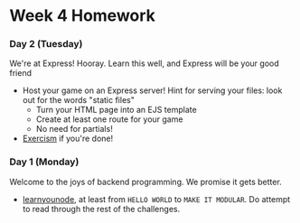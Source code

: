 # Week 4 Homework

### Day 2 (Tuesday)

We're at Express! Hooray. Learn this well, and Express will be your good friend

* Host your game on an Express server! Hint for serving your files: look out for the words "static files" 
  * Turn your HTML page into an EJS template
  * Create at least one route for your game
  * No need for partials!
* [Exercism](http://exercism.io/languages/javascript/installing) if you're done!

### Day 1 (Monday)

Welcome to the joys of backend programming. We promise it gets better.
* [learnyounode](https://github.com/workshopper/learnyounode), at least from `HELLO WORLD` to `MAKE IT MODULAR`. Do attempt to read through the rest of the challenges.